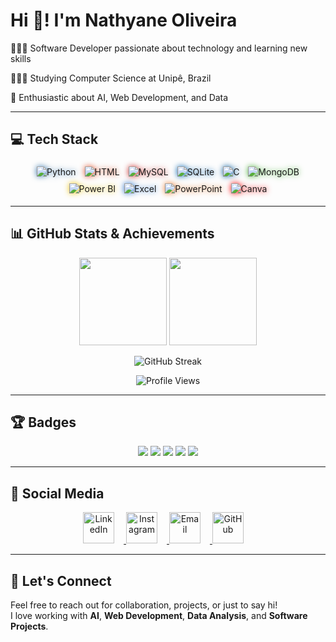 # Hi 👋! I'm Nathyane Oliveira

👩🏻‍💻 Software Developer passionate about technology and learning new skills  

👩🏻‍🎓 Studying Computer Science at Unipê, Brazil  

👾 Enthusiastic about AI, Web Development, and Data  

---

## 💻 Tech Stack
<p align="center">
  <img src="https://img.icons8.com/color/48/3776AB/python.png" title="Python" style="margin:5px; transition:0.3s; filter: drop-shadow(0 0 5px #3776AB);" onmouseover="this.style.transform='scale(1.2)'; this.style.filter='drop-shadow(0 0 15px #3776AB)'" onmouseout="this.style.transform='scale(1)'; this.style.filter='drop-shadow(0 0 5px #3776AB)';"/>
  
  <img src="https://img.icons8.com/color/48/E34F26/html-5.png" title="HTML" style="margin:5px; transition:0.3s; filter: drop-shadow(0 0 5px #E34F26);" onmouseover="this.style.transform='scale(1.2)'; this.style.filter='drop-shadow(0 0 15px #E34F26)'" onmouseout="this.style.transform='scale(1)'; this.style.filter='drop-shadow(0 0 5px #E34F26)';"/>
  
  <img src="https://img.icons8.com/color/48/CC2927/mysql-logo.png" title="MySQL" style="margin:5px; transition:0.3s; filter: drop-shadow(0 0 5px #CC2927);" onmouseover="this.style.transform='scale(1.2)'; this.style.filter='drop-shadow(0 0 15px #CC2927)'" onmouseout="this.style.transform='scale(1)'; this.style.filter='drop-shadow(0 0 5px #CC2927)';"/>
  
  <img src="https://img.icons8.com/color/48/0061B0/sql.png" title="SQLite" style="margin:5px; transition:0.3s; filter: drop-shadow(0 0 5px #0061B0);" onmouseover="this.style.transform='scale(1.2)'; this.style.filter='drop-shadow(0 0 15px #0061B0)'" onmouseout="this.style.transform='scale(1)'; this.style.filter='drop-shadow(0 0 5px #0061B0)';"/>
  
  <img src="https://img.icons8.com/color/48/00599C/c-programming.png" title="C" style="margin:5px; transition:0.3s; filter: drop-shadow(0 0 5px #00599C);" onmouseover="this.style.transform='scale(1.2)'; this.style.filter='drop-shadow(0 0 15px #00599C)'" onmouseout="this.style.transform='scale(1)'; this.style.filter='drop-shadow(0 0 5px #00599C)';"/>
  
  <img src="https://img.icons8.com/color/48/4DB33D/mongodb.png" title="MongoDB" style="margin:5px; transition:0.3s; filter: drop-shadow(0 0 5px #4DB33D);" onmouseover="this.style.transform='scale(1.2)'; this.style.filter='drop-shadow(0 0 15px #4DB33D)'" onmouseout="this.style.transform='scale(1)'; this.style.filter='drop-shadow(0 0 5px #4DB33D)';"/>
  
  <img src="https://img.icons8.com/color/48/F2C811/power-bi.png" title="Power BI" style="margin:5px; transition:0.3s; filter: drop-shadow(0 0 5px #F2C811);" onmouseover="this.style.transform='scale(1.2)'; this.style.filter='drop-shadow(0 0 15px #F2C811)'" onmouseout="this.style.transform='scale(1)'; this.style.filter='drop-shadow(0 0 5px #F2C811)';"/>
  
  <img src="https://img.icons8.com/color/48/2A73CC/microsoft-excel-2019.png" title="Excel" style="margin:5px; transition:0.3s; filter: drop-shadow(0 0 5px #2A73CC);" onmouseover="this.style.transform='scale(1.2)'; this.style.filter='drop-shadow(0 0 15px #2A73CC)'" onmouseout="this.style.transform='scale(1)'; this.style.filter='drop-shadow(0 0 5px #2A73CC)';"/>
  
  <img src="https://img.icons8.com/color/48/ED7D31/microsoft-powerpoint-2019.png" title="PowerPoint" style="margin:5px; transition:0.3s; filter: drop-shadow(0 0 5px #ED7D31);" onmouseover="this.style.transform='scale(1.2)'; this.style.filter='drop-shadow(0 0 15px #ED7D31)'" onmouseout="this.style.transform='scale(1)'; this.style.filter='drop-shadow(0 0 5px #ED7D31)';"/>
  
  <img src="https://img.icons8.com/color/48/FF0000/canva.png" title="Canva" style="margin:5px; transition:0.3s; filter: drop-shadow(0 0 5px #FF0000);" onmouseover="this.style.transform='scale(1.2)'; this.style.filter='drop-shadow(0 0 15px #FF0000)'" onmouseout="this.style.transform='scale(1)'; this.style.filter='drop-shadow(0 0 5px #FF0000)';"/>
</p>


---

## 📊 GitHub Stats & Achievements
<p align="center">
  <img height="140" src="https://github-readme-stats.vercel.app/api?username=nathyaneoliveira&show_icons=true&theme=neon"/>
  <img height="140" src="https://github-readme-stats.vercel.app/api/top-langs/?username=nathyaneoliveira&layout=compact&langs_count=8&theme=neon"/>
</p>

<p align="center">
  <img src="https://github-readme-streak-stats.herokuapp.com/?user=nathyaneoliveira&theme=neon" alt="GitHub Streak"/>
</p>

<p align="center">
  <img src="https://komarev.com/ghpvc/?username=nathyaneoliveira&style=flat-square&color=39FF14" alt="Profile Views"/>
</p>

---

## 🏆 Badges
<p align="center">
  <img src="https://img.shields.io/badge/Code-Passionate-%2338FF14" />
  <img src="https://img.shields.io/badge/AI-Enthusiast-%2338FF14" />
  <img src="https://img.shields.io/badge/Web-Developer-%2338FF14" />
  <img src="https://img.shields.io/badge/Data-Explorer-%2338FF14" />
  <img src="https://img.shields.io/badge/Student-%2338FF14" />
</p>

---

## 📱 Social Media
<p align="center">
  <a href="https://www.linkedin.com/in/nathyaneoliveira/" target="_blank">
    <img src="https://img.icons8.com/ios-filled/50/0077B5/linkedin.png" width="50" title="LinkedIn" style="margin-right: 15px;"/>
  </a>
  <a href="https://www.instagram.com/nathyaneoliveira/" target="_blank">
    <img src="https://img.icons8.com/ios-filled/50/E4405F/instagram.png" width="50" title="Instagram" style="margin-right: 15px;"/>
  </a>
  <a href="mailto:snathyaneoliveira@hotmail.com" target="_blank">
    <img src="https://img.icons8.com/ios-filled/50/0078D4/ms-outlook.png" width="50" title="Email" style="margin-right: 15px;"/>
  </a>
  <a href="https://github.com/nathyaneoliveira" target="_blank">
    <img src="https://img.icons8.com/ios-glyphs/50/000000/github.png" width="50" title="GitHub" style="margin-right: 15px;"/>
  </a>
</p>

---

## 🌟 Let's Connect
Feel free to reach out for collaboration, projects, or just to say hi!  
I love working with **AI**, **Web Development**, **Data Analysis**, and **Software Projects**.
